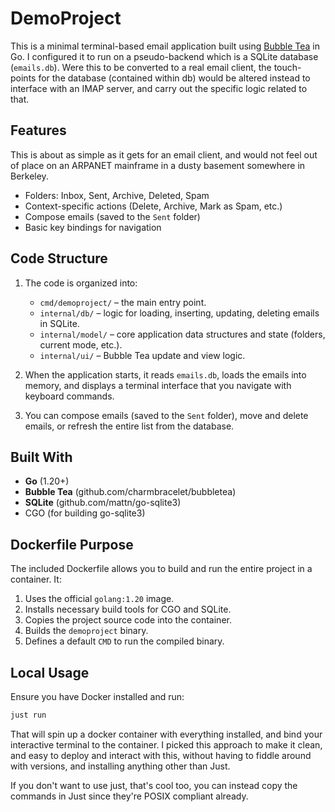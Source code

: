 # DemoProject

This is a minimal terminal-based email application built using [Bubble Tea](https://github.com/charmbracelet/bubbletea) in Go. I configured it to run on a pseudo-backend which is a SQLite database (`emails.db`). Were this to be converted to a real email client, the touch-points for the database (contained within db) would be altered instead to interface with an IMAP server, and carry out the specific logic related to that.

## Features

This is about as simple as it gets for an email client, and would not feel out of place on an ARPANET mainframe
in a dusty basement somewhere in Berkeley.

- Folders: Inbox, Sent, Archive, Deleted, Spam
- Context-specific actions (Delete, Archive, Mark as Spam, etc.)
- Compose emails (saved to the `Sent` folder)
- Basic key bindings for navigation

## Code Structure
1. The code is organized into:
   - `cmd/demoproject/` – the main entry point.
   - `internal/db/` – logic for loading, inserting, updating, deleting emails in SQLite.
   - `internal/model/` – core application data structures and state (folders, current mode, etc.).
   - `internal/ui/` – Bubble Tea update and view logic.

2. When the application starts, it reads `emails.db`, loads the emails into memory, and displays a terminal interface that you navigate with keyboard commands.  

3. You can compose emails (saved to the `Sent` folder), move and delete emails, or refresh the entire list from the database.

## Built With
- **Go** (1.20+)
- **Bubble Tea** (github.com/charmbracelet/bubbletea)
- **SQLite** (github.com/mattn/go-sqlite3)
- CGO (for building go-sqlite3)

## Dockerfile Purpose
The included Dockerfile allows you to build and run the entire project in a container. It:
1. Uses the official `golang:1.20` image.
2. Installs necessary build tools for CGO and SQLite.
3. Copies the project source code into the container.
4. Builds the `demoproject` binary.
5. Defines a default `CMD` to run the compiled binary.

## Local Usage
  
Ensure you have Docker installed and run:
```bash
just run
```
That will spin up a docker container with everything installed, and bind your interactive
terminal to the container. I picked this approach to make it clean, and easy to deploy and interact
with this, without having to fiddle around with versions, and installing anything other than Just.

If you don't want to use just, that's cool too, you can instead copy the commands in Just since they're
POSIX compliant already.

